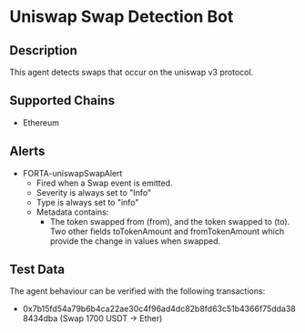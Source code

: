 # Uniswap Swap Detection Bot

## Description

This agent detects swaps that occur on the uniswap v3 protocol.

## Supported Chains

- Ethereum

## Alerts

- FORTA-uniswapSwapAlert
  - Fired when a Swap event is emitted.
  - Severity is always set to "Info"
  - Type is always set to "info"
  - Metadata contains:
    - The token swapped from (from), and the token swapped to (to). Two other fields toTokenAmount and fromTokenAmount which provide the change in values when swapped.

## Test Data

The agent behaviour can be verified with the following transactions:

- 0x7b15fd54a79b6b4ca22ae30c4f96ad4dc82b8fd63c51b4366f75dda388434dba (Swap 1700 USDT -> Ether)
